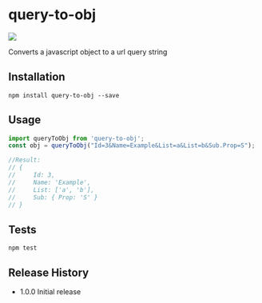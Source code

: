 
# query-to-obj

![](https://api.travis-ci.org/kristoferk/query-to-obj.svg?branch=master)

Converts a javascript object to a url query string


## Installation
```shell
npm install query-to-obj --save
```

## Usage
```js
import queryToObj from 'query-to-obj';
const obj = queryToObj("Id=3&Name=Example&List=a&List=b&Sub.Prop=S"); 

//Result: 
// { 
//     Id: 3, 
//     Name: 'Example', 
//     List: ['a', 'b'], 
//     Sub: { Prop: 'S' } 
// }

```


## Tests
```shell
npm test
```


## Release History

* 1.0.0 Initial release
